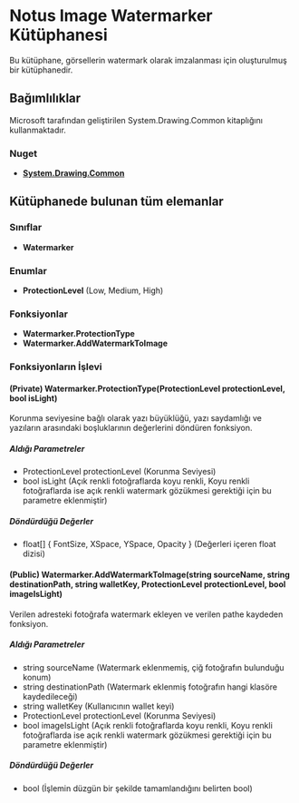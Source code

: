 # Notus Image Watermarker Kütüphanesi

Bu kütüphane, görsellerin watermark olarak imzalanması için oluşturulmuş bir kütüphanedir.

## Bağımlılıklar

Microsoft tarafından geliştirilen System.Drawing.Common kitaplığını kullanmaktadır.

### Nuget

- [**System.Drawing.Common**](https://www.nuget.org/packages/System.Drawing.Common/6.0.0)

## Kütüphanede bulunan tüm elemanlar 

### Sınıflar

- **Watermarker**

### Enumlar

- **ProtectionLevel** (Low, Medium, High)

### Fonksiyonlar

- **Watermarker.ProtectionType**
- **Watermarker.AddWatermarkToImage**

### Fonksiyonların İşlevi

#### (Private) Watermarker.ProtectionType(ProtectionLevel protectionLevel, bool isLight)

Korunma seviyesine bağlı olarak yazı büyüklüğü, yazı saydamlığı ve yazıların arasındaki boşluklarının değerlerini döndüren fonksiyon.

##### Aldığı Parametreler

- ProtectionLevel protectionLevel (Korunma Seviyesi)
- bool isLight (Açık renkli fotoğraflarda koyu renkli, Koyu renkli fotoğraflarda ise açık renkli watermark gözükmesi gerektiği için bu parametre eklenmiştir)

##### Döndürdüğü Değerler

- float[] { FontSize, XSpace, YSpace, Opacity } (Değerleri içeren float dizisi)

#### (Public) Watermarker.AddWatermarkToImage(string sourceName, string destinationPath, string walletKey, ProtectionLevel protectionLevel, bool imageIsLight)

Verilen adresteki fotoğrafa watermark ekleyen ve verilen pathe kaydeden fonksiyon.

##### Aldığı Parametreler

- string sourceName (Watermark eklenmemiş, çiğ fotoğrafın bulunduğu konum)
- string destinationPath (Watermark eklenmiş fotoğrafın hangi klasöre kaydedileceği)
- string walletKey (Kullanıcının wallet keyi)
- ProtectionLevel protectionLevel (Korunma Seviyesi)
- bool imageIsLight (Açık renkli fotoğraflarda koyu renkli, Koyu renkli fotoğraflarda ise açık renkli watermark gözükmesi gerektiği için bu parametre eklenmiştir)

##### Döndürdüğü Değerler

- bool (İşlemin düzgün bir şekilde tamamlandığını belirten bool)
